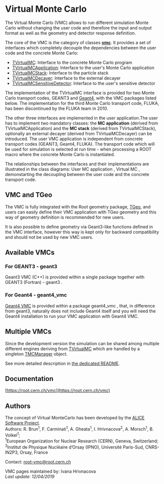 # Virtual Monte Carlo

The Virtual Monte Carlo (VMC) allows to run different simulation Monte Carlo without changing the user code and therefore the input and output format as well as the geometry and detector response definition.

The core of the VMC is the category of classes [**vmc**](https://root.cern.ch/doc/master/group__vmc.html). It provides a set of interfaces which completely decouple the dependencies between the user code and the concrete Monte Carlo:

- [TVirtualMC](https://root.cern.ch/doc/master/classTVirtualMC.html): Interface to the concrete Monte Carlo program
- [TVirtualMCApplication](https://root.cern.ch/doc/master/classTVirtualMCApplication.html): Interface to the user's Monte Carlo application
- [TVirtualMCStack](https://root.cern.ch/doc/master/classTVirtualMCStack.html): Interface to the particle stack
- [TVirtualMCDecayer](https://root.cern.ch/doc/master/classTVirtualMCDecayer.html): Interface to the external decayer
- [TVirtualMCSensitiveDetector](https://root.cern.ch/doc/master/classTVirtualMCSensitiveDetector.html): Interface to the user's sensitive detector

The implementation of the TVirtualMC interface is provided for two Monte Carlo transport codes, GEANT3 and [Geant4](http://geant4.web.cern.ch/geant4/), with the VMC packages listed below. The implementation for the third Monte Carlo transport code, FLUKA, has been discontinued by the FLUKA team in 2010.

The other three interfaces are implemented in the user application.The user has to implement two mandatory classes: the **MC application** (derived from TVirtualMCApplication) and the **MC stack** (derived from TVirtualMCStack), optionally an external decayer (derived from TVirtualMCDecayer) can be introduced. The user VMC application is independent from concrete transport codes (GEANT3, Geant4, FLUKA). The transport code which will be used for simulation is selected at run time - when processing a ROOT macro where the concrete Monte Carlo is instantiated.

The relationships between the interfaces and their implementations are illustrated in the class diagrams: User MC application , Virtual MC , demonstarting the decoupling between the user code and the concrete transport code.

## VMC and TGeo

The VMC is fully integrated with the Root geometry package, [TGeo](http://root.cern.ch/root/htmldoc/GEOM_GEOM_Index.html), and users can easily define their VMC application with TGeo geometry and this way of geometry definition is recommended for new users.

It is also possible to define geometry via Geant3-like functions defined in the VMC interface, however this way is kept only for backward compatibility and should not be used by new VMC users.

## Available VMCs

### For GEANT3 - geant3
Geant3 VMC (C++) is provided within a single package together with GEANT3 (Fortran) - geant3 .

### For Geant4 - geant4_vmc
[Geant4 VMC](http://root.cern.ch/drupal/content/geant4-vmc) is provided within a package geant4_vmc , that, in difference from geant3, naturally does not include Geant4 itself and you will need the Geant4 installation to run your VMC application with Geant4 VMC.

## Multiple VMCs

Since the development version the simulation can be shared among multiple different engines deriving from [TVirtualMC](https://root.cern.ch/doc/master/classTVirtualMC.html) which are handled by a singleton [TMCManager](https://root.cern.ch/doc/master/classTMCManager.html) object.

See more detailed description in [the dedicated README](README.multiple.md).

## Documentation

[https://root.cern.ch/vmc](https://root.cern.ch/vmc)

## Authors

The concept of Virtual MonteCarlo has been developed by the [ALICE Software Project](http://aliceinfo.cern.ch/Offline/).<br>
Authors: R. Brun<sup>1</sup>, F. Carminati<sup>1</sup>, A. Gheata<sup>1</sup>, I. Hrivnacova<sup>2</sup>, A. Morsch<sup>1</sup>, B. Volkel<sup>1</sup>;<br>
<sup>1</sup>European Organization for Nuclear Research (CERN), Geneva, Switzerland;<br>
<sup>2</sup>Institut de Physique Nucléaire dʼOrsay (IPNO), Université Paris-Sud, CNRS-IN2P3, Orsay, France 

Contact: root-vmc@root.cern.ch

VMC pages maintained by: Ivana Hrivnacova <br>
*Last update: 12/04/2019*
